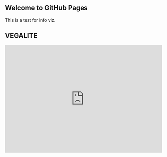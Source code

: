 ## Welcome to GitHub Pages

This is a test for info viz.


<html>
  <h2>VEGALITE</h2>
  <iframe width="100%" height="344" frameborder="0"
  src="https://observablehq.com/embed/@gaoag/vega-lite-assignment?cells=emb"></iframe>
<html>
